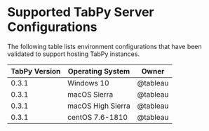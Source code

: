 # Supported TabPy Server Configurations

The following table lists environment configurations that have been validated to support hosting TabPy instances.

| TabPy Version 	| Operating System  	| Owner    	|
|---------------	|-------------------	|----------	|
| 0.3.1         	| Windows 10        	| @tableau 	|
| 0.3.1         	| macOS Sierra      	| @tableau 	|
| 0.3.1         	| macOS High Sierra 	| @tableau 	|
| 0.3.1         	| centOS 7.6-1810   	| @tableau 	|